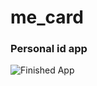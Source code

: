 # me_card

### Personal id app

![Finished App](https://github.com/vashudev-dhama/images/me_card.jpg)

